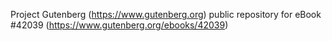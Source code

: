 Project Gutenberg (https://www.gutenberg.org) public repository for eBook #42039 (https://www.gutenberg.org/ebooks/42039)
